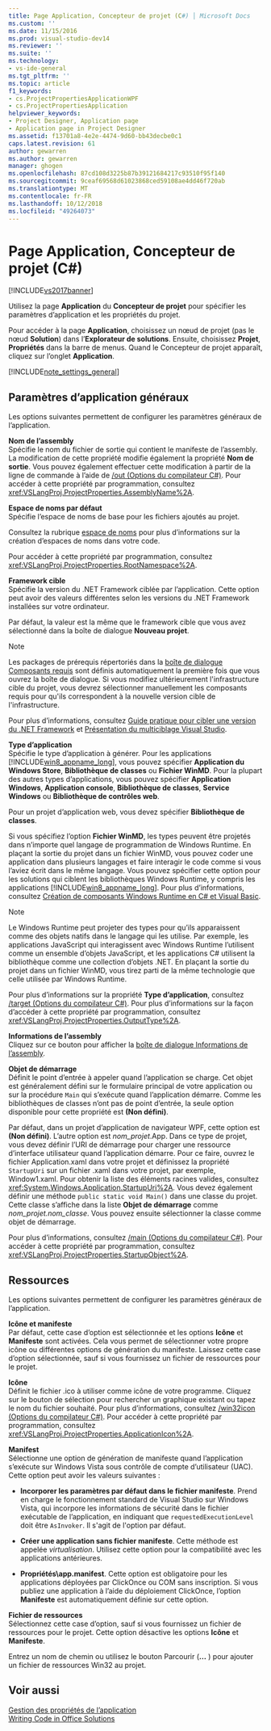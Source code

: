 ```yaml
---
title: Page Application, Concepteur de projet (C#) │ Microsoft Docs
ms.custom: ''
ms.date: 11/15/2016
ms.prod: visual-studio-dev14
ms.reviewer: ''
ms.suite: ''
ms.technology:
- vs-ide-general
ms.tgt_pltfrm: ''
ms.topic: article
f1_keywords:
- cs.ProjectPropertiesApplicationWPF
- cs.ProjectPropertiesApplication
helpviewer_keywords:
- Project Designer, Application page
- Application page in Project Designer
ms.assetid: f13701a8-4e2e-4474-9d60-bb43decbe0c1
caps.latest.revision: 61
author: gewarren
ms.author: gewarren
manager: ghogen
ms.openlocfilehash: 87cd108d3225b87b39121684217c93510f95f140
ms.sourcegitcommit: 9ceaf69568d61023868ced59108ae4dd46f720ab
ms.translationtype: MT
ms.contentlocale: fr-FR
ms.lasthandoff: 10/12/2018
ms.locfileid: "49264073"
---
```

# <a name="application-page-project-designer-c"></a>Page Application, Concepteur de projet (C#)
[!INCLUDE[vs2017banner](../../includes/vs2017banner.md)]

  
Utilisez la page **Application** du **Concepteur de projet** pour spécifier les paramètres d’application et les propriétés du projet.  
  
 Pour accéder à la page **Application**, choisissez un nœud de projet (pas le nœud **Solution**) dans l’**Explorateur de solutions**. Ensuite, choisissez **Projet**, **Propriétés** dans la barre de menus. Quand le Concepteur de projet apparaît, cliquez sur l’onglet **Application**.  
  
 [!INCLUDE[note_settings_general](../../includes/note-settings-general-md.md)]  
  
## <a name="general-application-settings"></a>Paramètres d’application généraux  
 Les options suivantes permettent de configurer les paramètres généraux de l’application.  
  
 **Nom de l’assembly**  
 Spécifie le nom du fichier de sortie qui contient le manifeste de l’assembly. La modification de cette propriété modifie également la propriété **Nom de sortie**. Vous pouvez également effectuer cette modification à partir de la ligne de commande à l’aide de [/out (Options du compilateur C#)](http://msdn.microsoft.com/library/70d91d01-7bd2-4aea-ba8b-4e9807e9caa5). Pour accéder à cette propriété par programmation, consultez <xref:VSLangProj.ProjectProperties.AssemblyName%2A>.  
  
 **Espace de noms par défaut**  
 Spécifie l’espace de noms de base pour les fichiers ajoutés au projet.  
  
 Consultez la rubrique [espace de noms](http://msdn.microsoft.com/library/0a788423-9110-42e0-97d9-bda41ca4870f) pour plus d’informations sur la création d’espaces de noms dans votre code.  
  
 Pour accéder à cette propriété par programmation, consultez <xref:VSLangProj.ProjectProperties.RootNamespace%2A>.  
  
 **Framework cible**  
 Spécifie la version du .NET Framework ciblée par l’application. Cette option peut avoir des valeurs différentes selon les versions du .NET Framework installées sur votre ordinateur.  
  
 Par défaut, la valeur est la même que le framework cible que vous avez sélectionné dans la boîte de dialogue **Nouveau projet**.  
  
> [!NOTE]
>  Les packages de prérequis répertoriés dans la [boîte de dialogue Composants requis](../../ide/reference/prerequisites-dialog-box.md) sont définis automatiquement la première fois que vous ouvrez la boîte de dialogue. Si vous modifiez ultérieurement l'infrastructure cible du projet, vous devrez sélectionner manuellement les composants requis pour qu'ils correspondent à la nouvelle version cible de l'infrastructure.  
  
 Pour plus d’informations, consultez [Guide pratique pour cibler une version du .NET Framework](../../ide/how-to-target-a-version-of-the-dotnet-framework.md) et [Présentation du multiciblage Visual Studio](../../ide/visual-studio-multi-targeting-overview.md).  
  
 **Type d’application**  
 Spécifie le type d’application à générer. Pour les applications [!INCLUDE[win8_appname_long](../../includes/win8-appname-long-md.md)], vous pouvez spécifier **Application du Windows Store**, **Bibliothèque de classes** ou **Fichier WinMD**. Pour la plupart des autres types d’applications, vous pouvez spécifier **Application Windows**, **Application console**, **Bibliothèque de classes**, **Service Windows** ou **Bibliothèque de contrôles web**.  
  
 Pour un projet d’application web, vous devez spécifier **Bibliothèque de classes**.  
  
 Si vous spécifiez l’option **Fichier WinMD**, les types peuvent être projetés dans n’importe quel langage de programmation de Windows Runtime. En plaçant la sortie du projet dans un fichier WinMD, vous pouvez coder une application dans plusieurs langages et faire interagir le code comme si vous l’aviez écrit dans le même langage. Vous pouvez spécifier cette option pour les solutions qui ciblent les bibliothèques Windows Runtime, y compris les applications [!INCLUDE[win8_appname_long](../../includes/win8-appname-long-md.md)]. Pour plus d’informations, consultez [Création de composants Windows Runtime en C# et Visual Basic](http://go.microsoft.com/fwlink/?LinkId=231895).  
  
> [!NOTE]
>  Le Windows Runtime peut projeter des types pour qu’ils apparaissent comme des objets natifs dans le langage qui les utilise. Par exemple, les applications JavaScript qui interagissent avec Windows Runtime l’utilisent comme un ensemble d’objets JavaScript, et les applications C# utilisent la bibliothèque comme une collection d’objets .NET. En plaçant la sortie du projet dans un fichier WinMD, vous tirez parti de la même technologie que celle utilisée par Windows Runtime.  
  
 Pour plus d’informations sur la propriété **Type d’application**, consultez [/target (Options du compilateur C#)](http://msdn.microsoft.com/library/a18bbd8e-bbf7-49e7-992c-717d0eb1f76f). Pour plus d’informations sur la façon d’accéder à cette propriété par programmation, consultez <xref:VSLangProj.ProjectProperties.OutputType%2A>.  
  
 **Informations de l’assembly**  
 Cliquez sur ce bouton pour afficher la [boîte de dialogue Informations de l’assembly](../../ide/reference/assembly-information-dialog-box.md).  
  
 **Objet de démarrage**  
 Définit le point d’entrée à appeler quand l’application se charge. Cet objet est généralement défini sur le formulaire principal de votre application ou sur la procédure `Main` qui s’exécute quand l’application démarre. Comme les bibliothèques de classes n’ont pas de point d’entrée, la seule option disponible pour cette propriété est **(Non défini)**.  
  
 Par défaut, dans un projet d’application de navigateur WPF, cette option est **(Non défini)**. L’autre option est *nom_projet*.App. Dans ce type de projet, vous devez définir l’URI de démarrage pour charger une ressource d’interface utilisateur quand l’application démarre. Pour ce faire, ouvrez le fichier Application.xaml dans votre projet et définissez la propriété `StartupUri` sur un fichier .xaml dans votre projet, par exemple, Window1.xaml. Pour obtenir la liste des éléments racines valides, consultez <xref:System.Windows.Application.StartupUri%2A>. Vous devez également définir une méthode `public static void Main()` dans une classe du projet. Cette classe s’affiche dans la liste **Objet de démarrage** comme *nom_projet.nom_classe*. Vous pouvez ensuite sélectionner la classe comme objet de démarrage.  
  
 Pour plus d’informations, consultez [/main (Options du compilateur C#)](http://msdn.microsoft.com/library/975cf4d5-36ac-4530-826c-4aad0c7f2049). Pour accéder à cette propriété par programmation, consultez <xref:VSLangProj.ProjectProperties.StartupObject%2A>.  
  
## <a name="resources"></a>Ressources  
 Les options suivantes permettent de configurer les paramètres généraux de l’application.  
  
 **Icône et manifeste**  
 Par défaut, cette case d’option est sélectionnée et les options **Icône** et **Manifeste** sont activées. Cela vous permet de sélectionner votre propre icône ou différentes options de génération du manifeste. Laissez cette case d’option sélectionnée, sauf si vous fournissez un fichier de ressources pour le projet.  
  
 **Icône**  
 Définit le fichier .ico à utiliser comme icône de votre programme. Cliquez sur le bouton de sélection pour rechercher un graphique existant ou tapez le nom du fichier souhaité. Pour plus d’informations, consultez [/win32icon (Options du compilateur C#)](http://msdn.microsoft.com/library/756d9b6d-ab07-41b7-ba58-5bd88f711138). Pour accéder à cette propriété par programmation, consultez <xref:VSLangProj.ProjectProperties.ApplicationIcon%2A>.  
  
 **Manifest**  
 Sélectionne une option de génération de manifeste quand l’application s’exécute sur Windows Vista sous contrôle de compte d’utilisateur (UAC). Cette option peut avoir les valeurs suivantes :  
  
-   **Incorporer les paramètres par défaut dans le fichier manifeste**. Prend en charge le fonctionnement standard de Visual Studio sur Windows Vista, qui incorpore les informations de sécurité dans le fichier exécutable de l’application, en indiquant que `requestedExecutionLevel` doit être `AsInvoker`. Il s'agit de l'option par défaut.  
  
-   **Créer une application sans fichier manifeste**. Cette méthode est appelée *virtualisation*. Utilisez cette option pour la compatibilité avec les applications antérieures.  
  
-   **Propriétés\app.manifest**. Cette option est obligatoire pour les applications déployées par ClickOnce ou COM sans inscription. Si vous publiez une application à l’aide du déploiement ClickOnce, l’option **Manifeste** est automatiquement définie sur cette option.  
  
 **Fichier de ressources**  
 Sélectionnez cette case d’option, sauf si vous fournissez un fichier de ressources pour le projet. Cette option désactive les options **Icône** et **Manifeste**.  
  
 Entrez un nom de chemin ou utilisez le bouton Parcourir (**...** ) pour ajouter un fichier de ressources Win32 au projet.  
  
## <a name="see-also"></a>Voir aussi  
[Gestion des propriétés de l’application](../../ide/application-properties.md)  
 [Writing Code in Office Solutions](http://msdn.microsoft.com/library/2d4d8fd0-e881-4829-976f-0d1a9221dec0)




